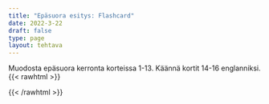 ```yaml
---
title: "Epäsuora esitys: Flashcard"
date: 2022-3-22
draft: false
type: page
layout: tehtava
---
```

Muodosta epäsuora kerronta korteissa 1-13. Käännä kortit 14-16 englanniksi.
{{< rawhtml >}}
<link rel="stylesheet" type="text/css" href="/css/flashcard1.css"/>
<html>
 <body>
  <div id="cardArea"></div>
  <div id="lukumaara"></div>
  <div id="buttonArea" class="grid grid-cols-2"></div>
 </body>
</html>

<script> 
$(document).ready(function() {

  var currentQuestion = 0;
  var qbank = [
    ['"I have been studying English for years."<br>She told me...', '"I have been studying English for years."<br>She told me she had been studying English for years.'],
    ['"Now I know reported speech rules very well."<br>He explained that...', '"Now I know reported speech rules very well."<br>He explained that then he knew reported speech rules very well.'],
    ['"Me and all my friends will ace the exam."<br>He declared that...', '"Me and all my friends will ace the exam."<br>He declared that he and his friends would ace the exam.'],
    ['"What will my parents think?"<br>My wife wondered...', '"What will my parents think?"<br>My wife wondered what her parents would think.'],
    ['"I don&apos;t like these pants."<br>Jack told me...', '"I don&apos;t like these pants."<br>Jack told me he didn&apos;t like the pants.'],
    ['"I can&apos;t wait any longer."<br>She complained...', '"I can&apos;t wait any longer."<br>She complained she couldn&apos; wait any longer.'],
    ['"What can I do for you?"<br>The waiter asked Timothy...', '"What can I do for you?"<br>The waiter asked Timothy what she could do for him.'],
    ['"If Tim is short for Timothy, is Jim short for Jimothy?"<br>Bob asked us...', '"If Tim is short for Timothy, is Jim short for Jimothy?"<br>Bob asked us that if Tim was short for Timothy, was Jim short for Jimothy?'],
    ['"Do you know Batman&apos;s real name?"<br>Commissioner Gordon asked us...', '"Do you know Batman&apos;s real name?"<br>Commissioner Gordon asked us if we knew Batman&apos;s real name.'],
    ['"Leave your coats here."<br>The waiter asked us....', '"Leave your coats here."<br>The waiter asked us to leave our coats there.'],
    ['"Don&apos;t stop me now!"<br>Freddie ordered me...', '"Don&apos;t stop me now!"<br>Freddie ordered me not to stop him now.'],
    ['"Never come here again!"<br>She told me...', '"Never come here again!"<br>She told me never to come there again.'],
    ['"You are being ridiculous!"<br>Emma told me....', '"You are being ridiculous!"<br>Emma told me I was being ridiculous.'],
    ['Ystäväni kysyi haluaisinko opiskella hänen kanssaan.', 'Ystäväni kysyi haluaisinko opiskella hänen kanssaan.<br>= My friend asked me if I wanted/would like to study with him/her.'],
    ['Opettaja halusi tietää kuinka paljon tiedämme maantieteestä.', 'Opettaja halusi tietää kuinka paljon tiedämme maantieteestä.<br>= The teacher wanted to know how much we knew about geography.'],
    ['Hän kysyi meiltä mikä Kroatian pääkaupunki on.','Hän kysyi meiltä mikä Kroatian pääkaupunki on.<br>= He asked us what the capital of Croatia is/was.'],
  ];

  beginActivity();

  function beginActivity() {
    $("#cardArea").empty();
    $("#cardArea").append('<div id="card1" class="card">' + qbank[currentQuestion][0] + '</div>');
    $("#card1").css("background-color", "#1F2937");
    $("#lukumaara").empty();
    var korttia = document.createElement('div')
    	korttia.innerHTML = currentQuestion + 1 + " / " + qbank.length;
    	document.getElementById('lukumaara').appendChild(korttia);
   }   
      
    $("#cardArea").on("click", function() {
        var parentDiv = document.getElementById("cardArea");
        var childDiv = document.getElementById("card1");
        if (parentDiv.contains(childDiv)) {
        $("#cardArea").empty()
        $("#cardArea").append('<div id="card2" class="card">' + qbank[currentQuestion][1] + '</div>')
        $("#card2").css("background-color", "#00473c")
      	} else {
        $("#cardArea").empty()
        $("#cardArea").append('<div id="card1" class="card">' + qbank[currentQuestion][0] + '</div>')
        $("#card1").css("background-color", "#1F2937")
      }
      })

    $("#buttonArea").empty();
    $("#buttonArea").append('<div id="prevButton">Edellinen</div>');
    $("#prevButton").on("click", function() {
      if (currentQuestion > 0) {
        currentQuestion--;
        beginActivity();
      }
    })
    $("#buttonArea").append('<div id="nextButton">Seuraava</div>');
    $("#nextButton").on("click", function() {
      if (currentQuestion < qbank.length - 1) {
        currentQuestion++;
        beginActivity();
      }
    }); //click function
  } //beginactivity
);
</script>

{{< /rawhtml >}}
